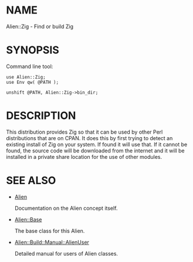 # NAME

Alien::Zig - Find or build Zig

# SYNOPSIS

Command line tool:

    use Alien::Zig;
    use Env qw( @PATH );

    unshift @PATH, Alien::Zig->bin_dir;

# DESCRIPTION

This distribution provides Zig so that it can be used by other
Perl distributions that are on CPAN.  It does this by first trying to
detect an existing install of Zig on your system.  If found it
will use that.  If it cannot be found, the source code will be downloaded
from the internet and it will be installed in a private share location
for the use of other modules.

# SEE ALSO

- [Alien](https://metacpan.org/pod/Alien)

    Documentation on the Alien concept itself.

- [Alien::Base](https://metacpan.org/pod/Alien%3A%3ABase)

    The base class for this Alien.

- [Alien::Build::Manual::AlienUser](https://metacpan.org/pod/Alien%3A%3ABuild%3A%3AManual%3A%3AAlienUser)

    Detailed manual for users of Alien classes.
